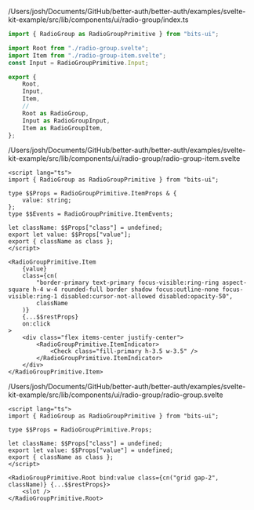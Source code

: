 /Users/josh/Documents/GitHub/better-auth/better-auth/examples/svelte-kit-example/src/lib/components/ui/radio-group/index.ts
```typescript
import { RadioGroup as RadioGroupPrimitive } from "bits-ui";

import Root from "./radio-group.svelte";
import Item from "./radio-group-item.svelte";
const Input = RadioGroupPrimitive.Input;

export {
	Root,
	Input,
	Item,
	//
	Root as RadioGroup,
	Input as RadioGroupInput,
	Item as RadioGroupItem,
};

```
/Users/josh/Documents/GitHub/better-auth/better-auth/examples/svelte-kit-example/src/lib/components/ui/radio-group/radio-group-item.svelte
```
<script lang="ts">
import { RadioGroup as RadioGroupPrimitive } from "bits-ui";

type $$Props = RadioGroupPrimitive.ItemProps & {
	value: string;
};
type $$Events = RadioGroupPrimitive.ItemEvents;

let className: $$Props["class"] = undefined;
export let value: $$Props["value"];
export { className as class };
</script>

<RadioGroupPrimitive.Item
	{value}
	class={cn(
		"border-primary text-primary focus-visible:ring-ring aspect-square h-4 w-4 rounded-full border shadow focus:outline-none focus-visible:ring-1 disabled:cursor-not-allowed disabled:opacity-50",
		className
	)}
	{...$$restProps}
	on:click
>
	<div class="flex items-center justify-center">
		<RadioGroupPrimitive.ItemIndicator>
			<Check class="fill-primary h-3.5 w-3.5" />
		</RadioGroupPrimitive.ItemIndicator>
	</div>
</RadioGroupPrimitive.Item>

```
/Users/josh/Documents/GitHub/better-auth/better-auth/examples/svelte-kit-example/src/lib/components/ui/radio-group/radio-group.svelte
```
<script lang="ts">
import { RadioGroup as RadioGroupPrimitive } from "bits-ui";

type $$Props = RadioGroupPrimitive.Props;

let className: $$Props["class"] = undefined;
export let value: $$Props["value"] = undefined;
export { className as class };
</script>

<RadioGroupPrimitive.Root bind:value class={cn("grid gap-2", className)} {...$$restProps}>
	<slot />
</RadioGroupPrimitive.Root>

```
